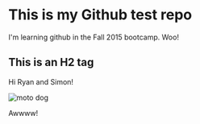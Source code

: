 # This is my Github test repo

I'm learning github in the Fall 2015 bootcamp. Woo!

## This is an H2 tag

Hi Ryan and Simon!

![moto dog](http://i.giphy.com/z2WkJmk82TsFW.gif)

Awwww!